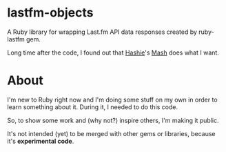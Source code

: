 lastfm-objects
==============

A Ruby library for wrapping Last.fm API data responses created by ruby-lastfm gem. 

Long time after the code, I found out that [Hashie](https://github.com/intridea/hashie)'s [Mash](https://github.com/intridea/hashie#mash) does what I want.


# About

I'm new to Ruby right now and I'm doing some stuff on my own in order to learn something about it. During it, I needed to do this code.

So, to show some work and (why not?) inspire others, I'm making it public.

It's not intended (yet) to be merged with other gems or libraries, because it's **experimental code**.
